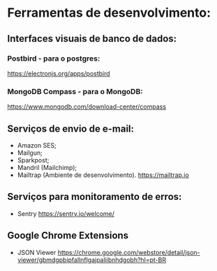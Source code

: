 # Ferramentas de desenvolvimento:

## Interfaces visuais de banco de dados:

### Postbird - para o postgres:
https://electronjs.org/apps/postbird

### MongoDB Compass - para o MongoDB:
https://www.mongodb.com/download-center/compass

## Serviços de envio de e-mail:
- Amazon SES;
- Mailgun;
- Sparkpost;
- Mandril (Mailchimp);
- Mailtrap (Ambiente de desenvolvimento).
https://mailtrap.io

## Serviços para monitoramento de erros:
- Sentry
https://sentry.io/welcome/

## Google Chrome Extensions
- JSON Viewer
https://chrome.google.com/webstore/detail/json-viewer/gbmdgpbipfallnflgajpaliibnhdgobh?hl=pt-BR